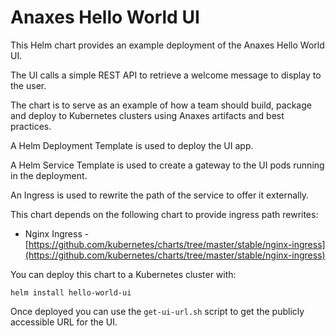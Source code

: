 # Anaxes Hello World UI

This Helm chart provides an example deployment of the Anaxes Hello World UI. 

The UI calls a simple REST API to retrieve a welcome message to display to the user.

The chart is  to serve as an example of how a team should build, package and deploy to Kubernetes clusters using Anaxes artifacts and best practices.

A Helm Deployment Template is used to deploy the UI app.

A Helm Service Template is used to create a gateway to the UI pods running in the deployment.

An Ingress is used to rewrite the path of the service to offer it externally.

This chart depends on the following chart to provide ingress path rewrites:
- Nginx Ingress - [https://github.com/kubernetes/charts/tree/master/stable/nginx-ingress](https://github.com/kubernetes/charts/tree/master/stable/nginx-ingress)

You can deploy this chart to a Kubernetes cluster with:

    helm install hello-world-ui

Once deployed you can use the `get-ui-url.sh` script to get the publicly accessible URL for the UI.
